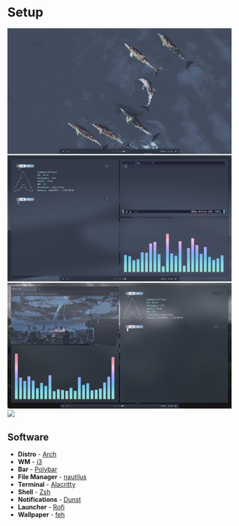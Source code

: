 # Setup

<img src="/assets/1.png"/>
<img src="/assets/2.png"/>
<img src="/assets/3.png"/>
<img src="/assets/4.png"/>


## Software
- **Distro** - [Arch](https://archlinux.org/)
- **WM** - [i3](https://i3wm.org/)
- **Bar** - [Polybar](https://github.com/polybar/polybar)
- **File Manager** - [nautilus](https://wiki.gnome.org/action/show/Apps/Files?action=show&redirect=Apps%2FNautilus)
- **Terminal** - [Alacritty](https://github.com/alacritty/alacritty)
- **Shell** - [Zsh](https://www.zsh.org/)
- **Notifications** - [Dunst](https://dunst-project.org/)
- **Launcher** - [Rofi](https://github.com/lbonn/rofi)
- **Wallpaper** - [feh](https://github.com/derf/feh)
